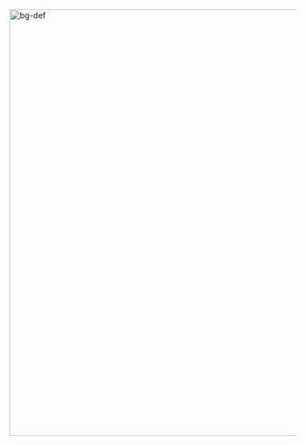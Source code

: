 <img width="750" alt="bg-def" src="https://github.com/AntoninoPalmaEsposito/AntoninoPalmaEsposito/assets/157692279/eece3786-7818-4e71-bc6d-b2a59142a77a">
